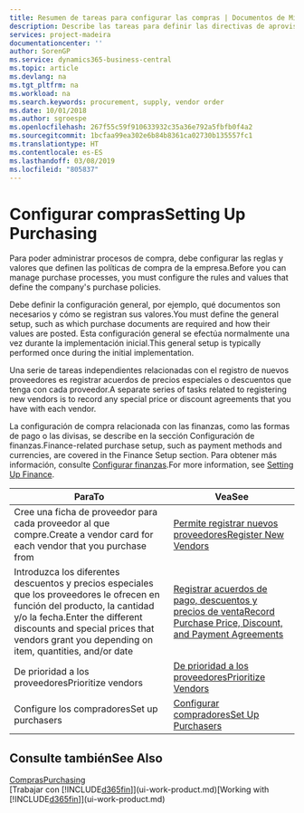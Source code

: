 ```yaml
---
title: Resumen de tareas para configurar las compras | Documentos de Microsoft
description: Describe las tareas para definir las directivas de aprovisionamiento de su empresa y configurar sus procesos de compra.
services: project-madeira
documentationcenter: ''
author: SorenGP
ms.service: dynamics365-business-central
ms.topic: article
ms.devlang: na
ms.tgt_pltfrm: na
ms.workload: na
ms.search.keywords: procurement, supply, vendor order
ms.date: 10/01/2018
ms.author: sgroespe
ms.openlocfilehash: 267f55c59f910633932c35a36e792a5fbfb0f4a2
ms.sourcegitcommit: 1bcfaa99ea302e6b84b8361ca02730b135557fc1
ms.translationtype: HT
ms.contentlocale: es-ES
ms.lasthandoff: 03/08/2019
ms.locfileid: "805837"
---
```

# <a name="setting-up-purchasing"></a><span data-ttu-id="dba26-103">Configurar compras</span><span class="sxs-lookup"><span data-stu-id="dba26-103">Setting Up Purchasing</span></span>
<span data-ttu-id="dba26-104">Para poder administrar procesos de compra, debe configurar las reglas y valores que definen las políticas de compra de la empresa.</span><span class="sxs-lookup"><span data-stu-id="dba26-104">Before you can manage purchase processes, you must configure the rules and values that define the company's purchase policies.</span></span>

<span data-ttu-id="dba26-105">Debe definir la configuración general, por ejemplo, qué documentos son necesarios y cómo se registran sus valores.</span><span class="sxs-lookup"><span data-stu-id="dba26-105">You must define the general setup, such as which purchase documents are required and how their values are posted.</span></span> <span data-ttu-id="dba26-106">Esta configuración general se efectúa normalmente una vez durante la implementación inicial.</span><span class="sxs-lookup"><span data-stu-id="dba26-106">This general setup is typically performed once during the initial implementation.</span></span>

<span data-ttu-id="dba26-107">Una serie de tareas independientes relacionadas con el registro de nuevos proveedores es registrar acuerdos de precios especiales o descuentos que tenga con cada proveedor.</span><span class="sxs-lookup"><span data-stu-id="dba26-107">A separate series of tasks related to registering new vendors is to record any special price or discount agreements that you have with each vendor.</span></span>

<span data-ttu-id="dba26-108">La configuración de compra relacionada con las finanzas, como las formas de pago o las divisas, se describe en la sección Configuración de finanzas.</span><span class="sxs-lookup"><span data-stu-id="dba26-108">Finance-related purchase setup, such as payment methods and currencies, are covered in the Finance Setup section.</span></span> <span data-ttu-id="dba26-109">Para obtener más información, consulte [Configurar finanzas](finance-setup-finance.md).</span><span class="sxs-lookup"><span data-stu-id="dba26-109">For more information, see [Setting Up Finance](finance-setup-finance.md).</span></span>

| <span data-ttu-id="dba26-110">Para</span><span class="sxs-lookup"><span data-stu-id="dba26-110">To</span></span> | <span data-ttu-id="dba26-111">Vea</span><span class="sxs-lookup"><span data-stu-id="dba26-111">See</span></span> |
| --- | --- |
| <span data-ttu-id="dba26-112">Cree una ficha de proveedor para cada proveedor al que compre.</span><span class="sxs-lookup"><span data-stu-id="dba26-112">Create a vendor card for each vendor that you purchase from</span></span>|[<span data-ttu-id="dba26-113">Permite registrar nuevos proveedores</span><span class="sxs-lookup"><span data-stu-id="dba26-113">Register New Vendors</span></span>](purchasing-how-register-new-vendors.md) |
| <span data-ttu-id="dba26-114">Introduzca los diferentes descuentos y precios especiales que los proveedores le ofrecen en función del producto, la cantidad y/o la fecha.</span><span class="sxs-lookup"><span data-stu-id="dba26-114">Enter the different discounts and special prices that vendors grant you depending on item, quantities, and/or date</span></span> |[<span data-ttu-id="dba26-115">Registrar acuerdos de pago, descuentos y precios de venta</span><span class="sxs-lookup"><span data-stu-id="dba26-115">Record Purchase Price, Discount, and Payment Agreements</span></span>](purchasing-how-record-purchase-price-discount-payment-agreements.md) |
| <span data-ttu-id="dba26-116">De prioridad a los proveedores</span><span class="sxs-lookup"><span data-stu-id="dba26-116">Prioritize vendors</span></span> |[<span data-ttu-id="dba26-117">De prioridad a los proveedores</span><span class="sxs-lookup"><span data-stu-id="dba26-117">Prioritize Vendors</span></span>](purchasing-how-prioritize-vendors.md) |
| <span data-ttu-id="dba26-118">Configure los compradores</span><span class="sxs-lookup"><span data-stu-id="dba26-118">Set up purchasers</span></span> |[<span data-ttu-id="dba26-119">Configurar compradores</span><span class="sxs-lookup"><span data-stu-id="dba26-119">Set Up Purchasers</span></span>](purchasing-how-setup-purchasers.md) |

## <a name="see-also"></a><span data-ttu-id="dba26-120">Consulte también</span><span class="sxs-lookup"><span data-stu-id="dba26-120">See Also</span></span>
[<span data-ttu-id="dba26-121">Compras</span><span class="sxs-lookup"><span data-stu-id="dba26-121">Purchasing</span></span>](purchasing-manage-purchasing.md)  
<span data-ttu-id="dba26-122">[Trabajar con [!INCLUDE[d365fin](includes/d365fin_md.md)]](ui-work-product.md)</span><span class="sxs-lookup"><span data-stu-id="dba26-122">[Working with [!INCLUDE[d365fin](includes/d365fin_md.md)]](ui-work-product.md)</span></span>
